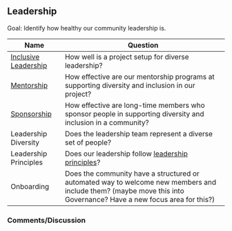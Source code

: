## Leadership

Goal: Identify how healthy our community leadership is.

Name | Question
--- | ---
[Inclusive Leadership](inclusive-leadership.md) | How well is a project setup for diverse leadership?
[Mentorship](mentorship.md) | How effective are our mentorship programs at supporting diversity and inclusion in our project?
[Sponsorship](sponsorship.md) | How effective are long-time members who sponsor people in supporting diversity and inclusion in a community?
Leadership Diversity | Does the leadership team represent a diverse set of people?
Leadership Principles | Does our leadership follow [leadership principles](https://github.com/chaoss/wg-diversity-inclusion/blob/master/focus-areas/leadership/assets/leadership-principles.md)?
Onboarding | Does the community have a structured or automated way to welcome new members and include them? (maybe move this into Governance? Have a new focus area for this?)


### Comments/Discussion
